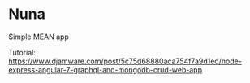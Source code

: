 # Nuna

Simple MEAN app

Tutorial: https://www.djamware.com/post/5c75d68880aca754f7a9d1ed/node-express-angular-7-graphql-and-mongodb-crud-web-app
